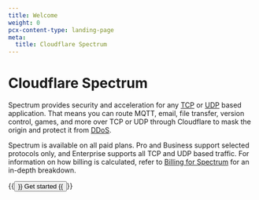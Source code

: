 ```yaml
---
title: Welcome
weight: 0
pcx-content-type: landing-page
meta:
  title: Cloudflare Spectrum
---
```


# Cloudflare Spectrum

Spectrum provides security and acceleration for any [TCP](https://www.cloudflare.com/learning/ddos/glossary/tcp-ip/) or [UDP](https://www.cloudflare.com/learning/ddos/glossary/user-datagram-protocol-udp/) based application. That means you can route MQTT, email, file transfer, version control, games, and more over TCP or UDP through Cloudflare to mask the origin and protect it from [DDoS](https://www.cloudflare.com/learning/ddos/what-is-a-ddos-attack/).

Spectrum is available on all paid plans. Pro and Business support selected protocols only, and Enterprise supports all TCP and UDP based traffic. For information on how billing is calculated, refer to [Billing for Spectrum](https://support.cloudflare.com/hc/articles/360041721872) for an in-depth breakdown.

<p>
  {{<button type="primary" href="/get-started">}}
    Get started
  {{</button>}}
</p>
